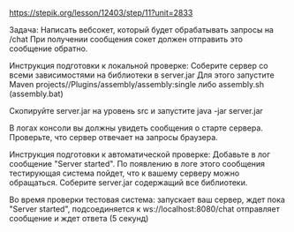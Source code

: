 https://stepik.org/lesson/12403/step/11?unit=2833

Задача:
Написать вебсокет, который будет обрабатывать запросы на /chat
При получении сообщения сокет должен отправить это сообщение обратно.

Инструкция подготовки к локальной проверке:
Соберите сервер со всеми зависимостями на библиотеки в server.jar
Для этого запустите Maven projects/<Project name>/Plugins/assembly/assembly:single
либо assembly.sh (assembly.bat)

Скопируйте server.jar на уровень src и запустите
java -jar server.jar

В логах консоли вы должны увидеть сообщения о старте сервера.
Проверьте, что сервер отвечает на запросы браузера.

Инструкция подготовки к автоматической проверке:
Добавьте в лог сообщение "Server started". По появлению в логе этого сообщения тестирующая система пойдет, что к вашему серверу можно обращаться.
Соберите server.jar содержащий все библиотеки.

Во время проверки тестовая система:
запускает ваш сервер,
ждет пока "Server started",
подсоединяется к ws://localhost:8080/chat
отправляет сообщение и ждет ответа (5 секунд)